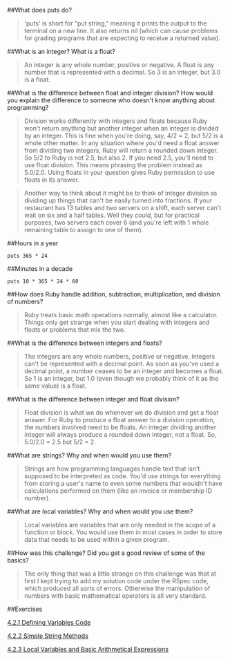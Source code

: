 ##What does puts do?

>'puts' is short for "put string," meaning it prints the output to the terminal on a new line. It also returns nil (which can cause problems for grading programs that are expecting to receive a returned value).

##What is an integer? What is a float?

>An integer is any whole number, positive or negative. A float is any number that is represented with a decimal. So 3 is an integer, but 3.0 is a float.

##What is the difference between float and integer division? How would you explain the difference to someone who doesn't know anything about programming?

>Division works differently with integers and floats because Ruby won't return anything but another integer when an integer is divided by an integer. This is fine when you're doing, say, 4/2 = 2, but 5/2 is a whole other matter. In any situation where you'd need a float answer from dividing two integers, Ruby will return a rounded down integer. So 5/2 to Ruby is not 2.5, but also 2. If you need 2.5, you'll need to use float division. This means phrasing the problem instead as 5.0/2.0. Using floats in your question gives Ruby permission to use floats in its answer.

>Another way to think about it might be to think of integer division as dividing up things that can't be easily turned into fractions. If your restaurant has 13 tables and two servers on a shift, each server can't wait on six and a half tables. Well they *could*, but for practical purposes, two servers each cover 6 (and you're left with 1 whole remaining table to assign to one of them).

##Hours in a year
```
puts 365 * 24
```

##Minutes in a decade
```
puts 10 * 365 * 24 * 60
```

##How does Ruby handle addition, subtraction, multiplication, and division of numbers?

>Ruby treats basic math operations normally, almost like a calculator. Things only get strange when you start dealing with integers and floats or problems that mix the two.

##What is the difference between integers and floats?

>The integers are any whole numbers, positive or negative. Integers can't be represented with a decimal point. As soon as you've used a decimal point, a number ceases to be an integer and becomes a float. So 1 is an integer, but 1.0 (even though we probably think of it as the same value) is a float.

##What is the difference between integer and float division?

>Float division is what we do whenever we do division and get a float answer. For Ruby to produce a float answer to a division operation, the numbers involved need to be floats. An integer dividing another integer will always produce a rounded down integer, not a float. So, 5.0/2.0 = 2.5 but 5/2 = 2.

##What are strings? Why and when would you use them?

>Strings are how programming languages handle text that isn't supposed to be interpreted as code. You'd use strings for everything from storing a user's name to even some numbers that wouldn't  have calculations performed on them (like an invoice or membership ID number).

##What are local variables? Why and when would you use them?

>Local variables are variables that are only needed in the scope of a function or block. You would use them in most cases in order to store data that needs to be used within a given program.

##How was this challenge? Did you get a good review of some of the basics?

>The only thing that was a little strange on this challenge was that at first I kept trying to add my solution code under the RSpec code, which produced all sorts of errors. Otherwise the manipulation of numbers with basic mathematical operators is all very standard.

##Exercises

[4.2.1 Defining Variables Code](defining-variables.rb)

[4.2.2 Simple String Methods](simple-string.rb)

[4.2.3 Local Variables and Basic Arithmetical Expressions](basic-math.rb)
